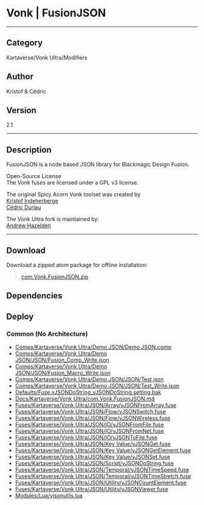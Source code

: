 # Vonk | FusionJSON
___

## Category
Kartaverse/Vonk Ultra/Modifiers

## Author
Kristof & C&eacute;dric

## Version
2.1

___

## Description
<p>FusionJSON is a node based JSON library for Blackmagic Design Fusion.</p>

<p>Open-Source License<br>
The Vonk fuses are licensed under a GPL v3 license.</p>

<p>The original Spicy Acorn Vonk toolset was created by<br>
<a href="mailto:xmnr0x23@gmail.com">Kristof Indeherberge</a><br>
<a href="mailto:duriau.cedric@live.be">C&eacute;dric Duriau</a></p>

<p>The Vonk Ultra fork is maintained by:<br>
<a href="mailto:andrew@andrewhazelden.com">Andrew Hazelden</a></p>

___

## Download

Download a zipped atom package for offline installation:
> [com.Vonk.FusionJSON.zip](https://gitlab.com/WeSuckLess/Reactor/-/archive/master/Reactor-master.zip?path=Atoms/com.Vonk.FusionJSON)  

## Dependencies

## Deploy

### Common (No Architecture)

<ul>
<li><a href="https://gitlab.com/WeSuckLess/Reactor/-/blob/master/Atoms/com.Vonk.FusionJSON/Comps/Kartaverse/Vonk Ultra/Demo JSON/Demo JSON.comp?ref_type=heads">Comps/Kartaverse/Vonk Ultra/Demo JSON/Demo JSON.comp</a></li>
<li><a href="https://gitlab.com/WeSuckLess/Reactor/-/blob/master/Atoms/com.Vonk.FusionJSON/Comps/Kartaverse/Vonk Ultra/Demo JSON/JSON/Fusion_Comp_Write.json?ref_type=heads">Comps/Kartaverse/Vonk Ultra/Demo JSON/JSON/Fusion_Comp_Write.json</a></li>
<li><a href="https://gitlab.com/WeSuckLess/Reactor/-/blob/master/Atoms/com.Vonk.FusionJSON/Comps/Kartaverse/Vonk Ultra/Demo JSON/JSON/Fusion_Macro_Write.json?ref_type=heads">Comps/Kartaverse/Vonk Ultra/Demo JSON/JSON/Fusion_Macro_Write.json</a></li>
<li><a href="https://gitlab.com/WeSuckLess/Reactor/-/blob/master/Atoms/com.Vonk.FusionJSON/Comps/Kartaverse/Vonk Ultra/Demo JSON/JSON/Test.json?ref_type=heads">Comps/Kartaverse/Vonk Ultra/Demo JSON/JSON/Test.json</a></li>
<li><a href="https://gitlab.com/WeSuckLess/Reactor/-/blob/master/Atoms/com.Vonk.FusionJSON/Comps/Kartaverse/Vonk Ultra/Demo JSON/JSON/Test_Write.json?ref_type=heads">Comps/Kartaverse/Vonk Ultra/Demo JSON/JSON/Test_Write.json</a></li>
<li><a href="https://gitlab.com/WeSuckLess/Reactor/-/blob/master/Atoms/com.Vonk.FusionJSON/Defaults/Fuse.vJSONDoString_vJSONDoString.setting.bak?ref_type=heads">Defaults/Fuse.vJSONDoString_vJSONDoString.setting.bak</a></li>
<li><a href="https://gitlab.com/WeSuckLess/Reactor/-/blob/master/Atoms/com.Vonk.FusionJSON/Docs/Kartaverse/Vonk Ultra/com.Vonk.FusionJSON.md?ref_type=heads">Docs/Kartaverse/Vonk Ultra/com.Vonk.FusionJSON.md</a></li>
<li><a href="https://gitlab.com/WeSuckLess/Reactor/-/blob/master/Atoms/com.Vonk.FusionJSON/Fuses/Kartaverse/Vonk Ultra/JSON/Array/vJSONFromArray.fuse?ref_type=heads">Fuses/Kartaverse/Vonk Ultra/JSON/Array/vJSONFromArray.fuse</a></li>
<li><a href="https://gitlab.com/WeSuckLess/Reactor/-/blob/master/Atoms/com.Vonk.FusionJSON/Fuses/Kartaverse/Vonk Ultra/JSON/Flow/vJSONSwitch.fuse?ref_type=heads">Fuses/Kartaverse/Vonk Ultra/JSON/Flow/vJSONSwitch.fuse</a></li>
<li><a href="https://gitlab.com/WeSuckLess/Reactor/-/blob/master/Atoms/com.Vonk.FusionJSON/Fuses/Kartaverse/Vonk Ultra/JSON/Flow/vJSONWireless.fuse?ref_type=heads">Fuses/Kartaverse/Vonk Ultra/JSON/Flow/vJSONWireless.fuse</a></li>
<li><a href="https://gitlab.com/WeSuckLess/Reactor/-/blob/master/Atoms/com.Vonk.FusionJSON/Fuses/Kartaverse/Vonk Ultra/JSON/IO/vJSONFromFile.fuse?ref_type=heads">Fuses/Kartaverse/Vonk Ultra/JSON/IO/vJSONFromFile.fuse</a></li>
<li><a href="https://gitlab.com/WeSuckLess/Reactor/-/blob/master/Atoms/com.Vonk.FusionJSON/Fuses/Kartaverse/Vonk Ultra/JSON/IO/vJSONFromNet.fuse?ref_type=heads">Fuses/Kartaverse/Vonk Ultra/JSON/IO/vJSONFromNet.fuse</a></li>
<li><a href="https://gitlab.com/WeSuckLess/Reactor/-/blob/master/Atoms/com.Vonk.FusionJSON/Fuses/Kartaverse/Vonk Ultra/JSON/IO/vJSONToFile.fuse?ref_type=heads">Fuses/Kartaverse/Vonk Ultra/JSON/IO/vJSONToFile.fuse</a></li>
<li><a href="https://gitlab.com/WeSuckLess/Reactor/-/blob/master/Atoms/com.Vonk.FusionJSON/Fuses/Kartaverse/Vonk Ultra/JSON/Key Value/vJSONGet.fuse?ref_type=heads">Fuses/Kartaverse/Vonk Ultra/JSON/Key Value/vJSONGet.fuse</a></li>
<li><a href="https://gitlab.com/WeSuckLess/Reactor/-/blob/master/Atoms/com.Vonk.FusionJSON/Fuses/Kartaverse/Vonk Ultra/JSON/Key Value/vJSONGetElement.fuse?ref_type=heads">Fuses/Kartaverse/Vonk Ultra/JSON/Key Value/vJSONGetElement.fuse</a></li>
<li><a href="https://gitlab.com/WeSuckLess/Reactor/-/blob/master/Atoms/com.Vonk.FusionJSON/Fuses/Kartaverse/Vonk Ultra/JSON/Key Value/vJSONSet.fuse?ref_type=heads">Fuses/Kartaverse/Vonk Ultra/JSON/Key Value/vJSONSet.fuse</a></li>
<li><a href="https://gitlab.com/WeSuckLess/Reactor/-/blob/master/Atoms/com.Vonk.FusionJSON/Fuses/Kartaverse/Vonk Ultra/JSON/Script/vJSONDoString.fuse?ref_type=heads">Fuses/Kartaverse/Vonk Ultra/JSON/Script/vJSONDoString.fuse</a></li>
<li><a href="https://gitlab.com/WeSuckLess/Reactor/-/blob/master/Atoms/com.Vonk.FusionJSON/Fuses/Kartaverse/Vonk Ultra/JSON/Temporal/vJSONTimeSpeed.fuse?ref_type=heads">Fuses/Kartaverse/Vonk Ultra/JSON/Temporal/vJSONTimeSpeed.fuse</a></li>
<li><a href="https://gitlab.com/WeSuckLess/Reactor/-/blob/master/Atoms/com.Vonk.FusionJSON/Fuses/Kartaverse/Vonk Ultra/JSON/Temporal/vJSONTimeStretch.fuse?ref_type=heads">Fuses/Kartaverse/Vonk Ultra/JSON/Temporal/vJSONTimeStretch.fuse</a></li>
<li><a href="https://gitlab.com/WeSuckLess/Reactor/-/blob/master/Atoms/com.Vonk.FusionJSON/Fuses/Kartaverse/Vonk Ultra/JSON/Utility/vJSONCountElement.fuse?ref_type=heads">Fuses/Kartaverse/Vonk Ultra/JSON/Utility/vJSONCountElement.fuse</a></li>
<li><a href="https://gitlab.com/WeSuckLess/Reactor/-/blob/master/Atoms/com.Vonk.FusionJSON/Fuses/Kartaverse/Vonk Ultra/JSON/Utility/vJSONViewer.fuse?ref_type=heads">Fuses/Kartaverse/Vonk Ultra/JSON/Utility/vJSONViewer.fuse</a></li>
<li><a href="https://gitlab.com/WeSuckLess/Reactor/-/blob/master/Atoms/com.Vonk.FusionJSON/Modules/Lua/vjsonutils.lua?ref_type=heads">Modules/Lua/vjsonutils.lua</a></li>
</ul>
